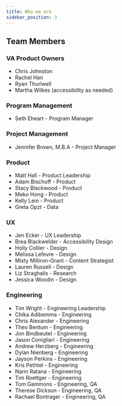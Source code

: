 ```yaml
---
title: Who we are
sidebar_position: 3
---
```



## Team Members

### VA Product Owners

- Chris Johnston
- Rachel Han
- Ryan Thurlwell
- Martha Wilkes (accessibility as needed)

### Program Management

- Seth Eheart - Program Manager

### Project Management

- Jennifer Brown, M.B.A - Project Manager

### Product

- Matt Hall - Product Leadership
- Adam Bischoff - Product
- Stacy Blackwood - Product
- Meko Hong - Product
- Kelly Lein - Product
- Greta Opzt - Data

### UX

- Jen Ecker - UX Leadership
- Brea Blackwelder - Accessibility Design
- Holly Collier - Design
- Melissa Lefevre - Design
- Misty Milliron-Grant - Content Strategist
- Lauren Russell - Design
- Liz Straghalis - Research
- Jessica Woodin - Design

### Engineering

- Tim Wright - Engineering Leadership
- Chika Adibemma - Engineering
- Chris Alexander - Engineering
- Theo Bentum - Engineering
- Jon Bindbeutel - Engineering
- Jason Conigliari - Engineering
- Andrew Herzberg - Engineering
- Dylan Nienberg - Engineering
- Jayson Perkins - Engineering
- Kris Pethtel - Engineering
- Narin Ratana - Engineering
- Tim Roettger - Engineering
- Tom Gammons - Engineering, QA
- Therese Dickson - Engineering, QA
- Rachael Bontrager - Engineering, QA